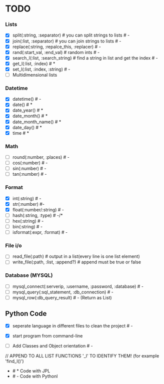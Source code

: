# TODO
### Lists
- [X] split(:string, :separator) # you can split strings to lists # -
- [X] join(:list, :separator) # you can join strings to lists # -
- [X] replace(:string, :repalce_this, :replacer) # -
- [X] rand(:start_val, :end_val) # random ints # -
- [X] search_l(:list, :search_string) # find a string in list and get the index # -
- [X] get_l(:list, :index) # *
- [X] set_l(:list, :index, :string) # -
- [ ] Multidimensional lists 

### Datetime
- [X] datetime() # -
- [X] date() # *
- [X] date_year() # *
- [X] date_month() # *
- [X] date_month_name() # *
- [X] date_day() # *
- [X] time # *

### Math
- [ ] round(:number, :places) # -
- [ ] cos(:number) # -
- [ ] sin(:number) # -
- [ ] tan(:number) # -

### Format
- [X] int(:string) # -
- [X] str(:number) #-
- [X] float(:number/:string) # -
- [ ] hash(:string, :type) # -/*
- [ ] hex(:string) # -
- [ ] bin(:string) # -
- [ ] isformat(:expr, :format) # -

### File i/o
- [ ] read_file(:path) # output in a list(every line is one list element)
- [ ] write_file(:path, :list, :append?) # append must be true or false

### Database (MYSQL)
- [ ] mysql_connect(:serverip, :username, :password, :database) # -
- [ ] mysql_query(:sql_statement, :db_connection) # -
- [ ] mysql_row(:db_query_result) # - (Return as List)

## Python Code
- [X] seperate language in different files to clean the project # -
- [X] start program from command-line
- [ ] Add Classes and Object orientation # -


// APPEND TO ALL LIST FUNCTIONS '_l' TO IDENTIFY THEM! (for example 'find_l()')

- \# * Code with JPL
- \# - Code with Pythonl